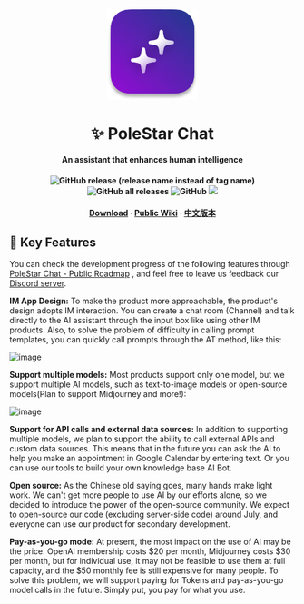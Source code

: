 <div align="center">
    <img src="/img/PoleStar.png" width="160px" />
    <h1>✨ PoleStar Chat</h1>
    <p>
        <strong>An assistant that enhances human intelligence</strong>
    </p>
    <h4>
        <img alt="GitHub release (release name instead of tag name)" src="https://img.shields.io/github/v/release/thinkingjimmy/PoleStarChat">
        <img alt="GitHub all releases" src="https://img.shields.io/github/downloads/thinkingjimmy/PoleStarChat/total">
        <img alt="GitHub" src="https://img.shields.io/github/license/thinkingjimmy/PoleStarChat">
        <img src="https://dcbadge.vercel.app/api/server/esyCEGhmq9?compact=true&style=flat" />
    </h4>
    <h4>
        <a href="https://github.com/thinkingjimmy/PoleStarChat/releases/">Download</a>
        <span> · </span>
        <a href="https://statuesque-goal-eef.notion.site/PoleStar-Chat-Public-Wiki-c9084b5b26d7416bb3972977e0599fd8?pvs=4">Public Wiki</a>
        <span> · </span>
        <a href="https://github.com/thinkingjimmy/PoleStarChat/blob/main/README-CN.md">中文版本</a>
    </h4>
</div>

## 🚀 Key Features

You can check the development progress of the following features through [PoleStar Chat - Public Roadmap](https://statuesque-goal-eef.notion.site/PoleStar-Chat-Public-Roadmap-d4d9a483564f409ba16ff22792c806f9?pvs=4) , and feel free to leave us feedback our  [Discord server](https://discord.gg/esyCEGhmq9).

**IM App Design:**
To make the product more approachable, the product's design adopts IM interaction. You can create a chat room (Channel) and talk directly to the AI assistant through the input box like using other IM products. Also, to solve the problem of difficulty in calling prompt templates, you can quickly call prompts through the AT method, like this:

<img width="1153" alt="image" src="https://github.com/thinkingjimmy/PoleStarChat/assets/37492595/d4a05277-6843-46d3-abc7-726f4c56e258">

**Support multiple models:**
Most products support only one model, but we support multiple AI models, such as text-to-image models or open-source models(Plan to support Midjourney and more!):

<img width="1153" alt="image" src="https://github.com/thinkingjimmy/PoleStarChat/assets/37492595/3570dafe-9ebd-41de-a3aa-0d5dea08c5c0">

**Support for API calls and external data sources:**
In addition to supporting multiple models, we plan to support the ability to call external APIs and custom data sources. This means that in the future you can ask the AI to help you make an appointment in Google Calendar by entering text. Or you can use our tools to build your own knowledge base AI Bot.

**Open source:**
As the Chinese old saying goes, many hands make light work. We can't get more people to use AI by our efforts alone, so we decided to introduce the power of the open-source community. We expect to open-source our code (excluding server-side code) around July, and everyone can use our product for secondary development.

**Pay-as-you-go mode:**
At present, the most impact on the use of AI may be the price. OpenAI membership costs $20 per month, Midjourney costs $30 per month, but for individual use, it may not be feasible to use them at full capacity, and the $50 monthly fee is still expensive for many people. To solve this problem, we will support paying for Tokens and pay-as-you-go model calls in the future. Simply put, you pay for what you use.







